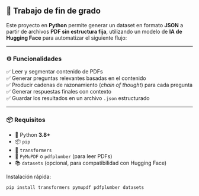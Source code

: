 ## 📘 Trabajo de fin de grado

Este proyecto en **Python** permite generar un dataset en formato **JSON** a partir de archivos **PDF sin estructura fija**, utilizando un modelo de **IA de Hugging Face** para automatizar el siguiente flujo:

---

### ⚙️ Funcionalidades

✅ Leer y segmentar contenido de PDFs  
✅ Generar preguntas relevantes basadas en el contenido  
✅ Producir cadenas de razonamiento (_chain of thought_) para cada pregunta  
✅ Generar respuestas finales con contexto  
✅ Guardar los resultados en un archivo `.json` estructurado

---

### 📦 Requisitos

- 🐍 Python **3.8+**  
- 📦 `pip`  
- 🤗 `transformers`  
- 📄 `PyMuPDF` o `pdfplumber` (para leer PDFs)  
- 📚 `datasets` (opcional, para compatibilidad con Hugging Face)

Instalación rápida:

```bash
pip install transformers pymupdf pdfplumber datasets

